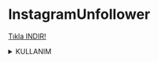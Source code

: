 # InstagramUnfollower 

<a href="https://drive.google.com/file/d/1P1ghlQMR-1haoc84bPtlqXGYftUT5HmO/view?usp=sharing">Tıkla INDIR!</a>



<details>

<summary>KULLANIM</summary>

KULLANIM DOSYANIN İÇERİSİNDEKİ BENİOKU.TXT'DE BELİRTİLMİŞTİR.\
BU PROJE SADECE İNSTAGRAM TR DE ÇALIŞIR.

</details>
